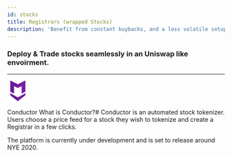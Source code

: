 ```yaml
---
id: stocks
title: Registrars (wrapped Stocks)
description: 'Benefit from constant buybacks, and a less volatile setup'
---
```

### Deploy & Trade stocks seamlessly in an Uniswap like envoirment.
___



![alt text](https://github.com/adam-p/markdown-here/raw/master/src/common/images/icon48.png "Logo Title Text 1")

Conductor
What is Conductor?#
Conductor is an automated stock tokenizer. Users choose a price feed for a stock they wish to tokenize and create a Registrar in a few clicks.

The platform is currently under development and is set to release around NYE 2020.






